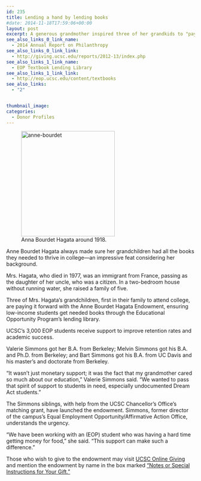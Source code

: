 ```yaml
---
id: 235
title: Lending a hand by lending books
#date: 2014-11-18T17:59:06+00:00
layout: post
excerpt: A generous grandmother inspired three of her grandkids to "pay it forward" and help low-income students get the books they need.
see_also_links_0_link_name:
  - 2014 Annual Report on Philanthropy
see_also_links_0_link_link:
  - http://giving.ucsc.edu/reports/2012-13/index.php
see_also_links_1_link_name:
  - EOP Textbook Lending Library
see_also_links_1_link_link:
  - http://eop.ucsc.edu/content/textbooks
see_also_links:
  - "2"


thumbnail_image:
categories:
  - Donor Profiles
---
```

<figure id="attachment_236" style="width: 250px" class="wp-caption alignright"><img class="size-full wp-image-236" src="https://giving.ucsc.edu/wp-content/uploads/2017/08/anne-bourdet.jpg" alt="anne-bourdet" width="250" height="281" /><figcaption class="wp-caption-text">Anna Bourdet Hagata around 1918.</figcaption></figure> 

Anne Bourdet Hagata always made sure her grandchildren had all the books they needed to thrive in college—an impressive feat considering her background.

Mrs. Hagata, who died in 1977, was an immigrant from France, passing as the daughter of her uncle, who was a citizen. In a two-bedroom house without running water, she raised a family of five.

Three of Mrs. Hagata&#8217;s grandchildren, first in their family to attend college, are paying it forward with the Anne Bourdet Hagata Endowment, ensuring low-income students get needed books through the Educational Opportunity Program&#8217;s lending library.

UCSC&#8217;s 3,000 EOP students receive support to improve retention rates and academic success.

Valerie Simmons got her B.A. from Berkeley; Melvin Simmons got his B.A. and Ph.D. from Berkeley; and Bart Simmons got his B.A. from UC Davis and his master’s and doctorate from Berkeley.

“It wasn’t just monetary support; it was the fact that my grandmother cared so much about our education,” Valerie Simmons said. “We wanted to pass that spirit of support to students in need, especially undocumented Dream Act students.”

The Simmons siblings, with help from the UCSC Chancellor&#8217;s Office’s matching grant, have launched the endowment. Simmons, former director of the campus&#8217;s Equal Employment Opportunity/Affirmative Action Office, understands the urgency.

&#8220;We have been working with an (EOP) student who was having a hard time getting money for food,&#8221; she said. &#8220;This support can make such a difference.&#8221;

Those who wish to give to the endowment may visit [UCSC Online Giving](https://securelb.imodules.com/s/1069/index.aspx?sid=1069&gid=1&pgid=761&cid=1722) and mention the endowment by name in the box marked [&#8220;Notes or Special Instructions for Your Gift.&#8221;](https://securelb.imodules.com/s/1069/index.aspx?sid=1069&gid=1&pgid=761&cid=1722)
